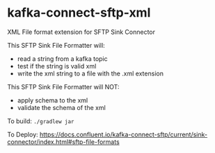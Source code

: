 # kafka-connect-sftp-xml
XML File format extension for SFTP Sink Connector

This SFTP Sink File Formatter will:
- read a string from a kafka topic
- test if the string is valid xml
- write the xml string to a file with the .xml extension

This SFTP Sink File Formatter will NOT:
- apply schema to the xml
- validate the schema of the xml

To build:
`./gradlew jar`

To Deploy:
https://docs.confluent.io/kafka-connect-sftp/current/sink-connector/index.html#sftp-file-formats